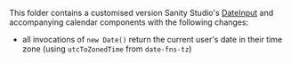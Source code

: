 This folder contains a customised version Sanity Studio's [DateInput](https://github.com/sanity-io/sanity/tree/next/packages/%40sanity/form-builder/src/inputs/DateInputs) and accompanying calendar components with the following changes:

- all invocations of `new Date()` return the current user's date in their time zone (using `utcToZonedTime` from `date-fns-tz`)
